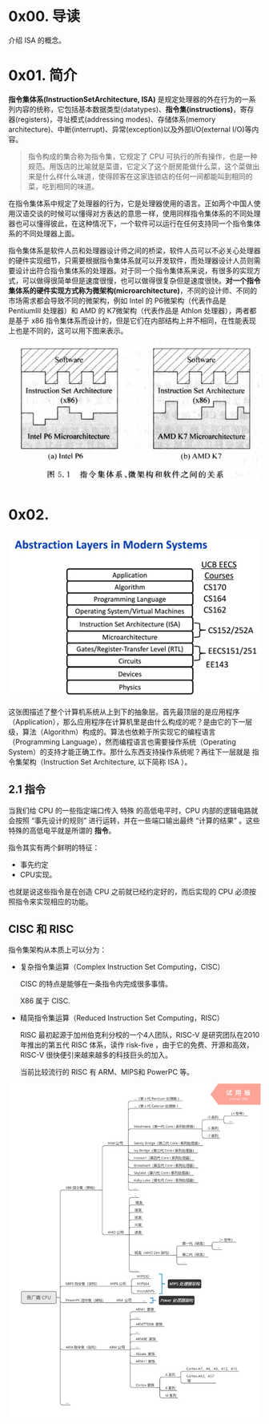 # 0x00. 导读

介绍 ISA 的概念。

# 0x01. 简介

**指令集体系(InstructionSetArchitecture, ISA)** 是规定处理器的外在行为的一系列内容的统称，它包括基本数据类型(datatypes)、**指令集(instructions)**，寄存器(registers)，寻址模式(addressing modes)、存储体系(memory architecture)、中断(interrupt)、异常(exception)以及外部I/O(external I/O)等内容。

> 指令构成的集合称为指令集，它规定了 CPU 可执行的所有操作，也是一种规范。用饭店的比喻就是菜谱，它定义了这个厨房能做什么菜，这个菜做出来是什么样什么味道，使得顾客在这家连锁店的任何一间都能叫到相同的菜，吃到相同的味道。

在指令集体系中规定了处理器的行为，它是处理器使用的语言。正如两个中国人使用汉语交谈的时候可以懂得对方表达的意思一样，使用同样指令集体系的不同处理器也可以懂得彼此，在这种情况下，一个软件可以运行在任何支持同一个指令集体系的不同处理器上面。

指令集体系是软件人员和处理器设计师之间的桥梁，软件人员可以不必关心处理器的硬件实现细节，只需要根据指令集体系就可以开发软件，而处理器设计人员则需要设计出符合指令集体系的处理器。对于同一个指令集体系来说，有很多的实现方式，可以做得很简单但是速度很慢，也可以做得很复杂但是速度很快。**对一个指令集体系的硬件实现方式称为微架构(microarchitecture)**，不同的设计师、不同的市场需求都会导致不同的微架构，例如 Intel 的 P6微架构（代表作品是 PentiumⅢ 处理器）和 AMD 的 K7微架构（代表作品是 Athlon 处理器），两者都是基于 x86 指令集体系而设计的，但是它们在内部结构上并不相同，在性能表现上也是不同的，这可以用下图来表示。

![Alt text](../../../pic/CPU/isa_microarchitecture_software.png)

# 0x02. 

![Alt text](../../../pic/linux/abstraction_layers.png) 

这张图描述了整个计算机系统从上到下的抽象层。首先最顶层的是应用程序（Application），那么应用程序在计算机里是由什么构成的呢？是由它的下一层级，算法（Algorithm）构成的。算法也依赖于所实现它的编程语言（Programming Language），然而编程语言也需要操作系统（Operating System）的支持才能正确工作。那什么东西支持操作系统呢？再往下一层就是 指令集架构（Instruction Set Architecture, 以下简称 ISA ）。

## 2.1 指令

当我们给 CPU 的一些指定端口传入 特殊 的高低电平时，CPU 内部的逻辑电路就会按照 “事先设计的规则” 进行运转，并在一些端口输出最终 “计算的结果” 。这些特殊的高低电平就是所谓的 **指令**。

指令其实有两个鲜明的特征：
- 事先约定
- CPU实现。  
  
也就是说这些指令是在创造 CPU 之前就已经约定好的，而后实现的 CPU 必须按照指令来实现相应的功能。

## CISC 和 RISC

指令集架构从本质上可以分为：

- 复杂指令集运算（Complex Instruction Set Computing，CISC）
  
    CISC 的特点是能够在一条指令内完成很多事情。

    X86 属于 CISC.

- 精简指令集运算（Reduced Instruction Set Computing，RISC）

    RISC 最初起源于加州伯克利分校的一个4人团队，RISC-V 是研究团队在2010年推出的第五代 RISC 体系，读作 risk-five ，由于它的免费、开源和高效，RISC-V 很快便引来越来越多的科技巨头的加入。

    当前比较流行的 RISC 有 ARM、MIPS和 PowerPC 等。

![Alt text](../../../pic/linux/ISA_examples.png)